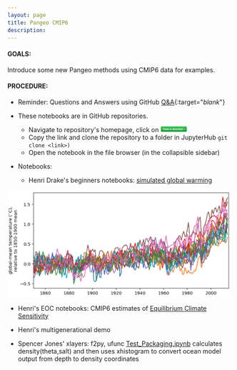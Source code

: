 ```yaml
---
layout: page
title: Pangeo CMIP6
description: 
---
```


#### GOALS: 
Introduce some new Pangeo methods using CMIP6 data for examples.

#### PROCEDURE:
- Reminder: Questions and Answers using GitHub [Q&A](/pages/issues.html){:target="_blank_"}
  
- These notebooks are in GitHub repositories. 
  - Navigate to repository's homepage, click on <img src="/assets/clone.png" width="60">
  - Copy the link and clone the repository to a folder in JupyterHub 
    ```git clone <link>)```
  - Open the notebook in the file browser (in the collapsible sidebar)

- Notebooks:
   - Henri Drake's beginners notebooks: [simulated global warming](https://github.com/hdrake/cmip6-temperature-demo/blob/master/notebooks/00_calculate_simulated_global_warming.ipynb)
<p align="left"><img src="/assets/hdrake.png" width="500"></p>

   - Henri's EOC notebooks: CMIP6 estimates of [Equilibrium Climate Sensitivity](https://github.com/hdrake/cmip6-temperature-demo/blob/master/notebooks/00_calculate_simulated_global_warming.ipynb)

   - Henri's multigenerational demo [](https://github.com/hdrake/cmip6hack-multigen/blob/master/notebooks/1_multigenerational_skill_seasonal.ipynb)

   - Spencer Jones' xlayers: f2py, ufunc [Test_Packaging.ipynb](https://github.com/cspencerjones/xlayers/blob/master/notebooks/Test_Packaging.ipynb)
calculates density(theta,salt) and then uses xhistogram to convert ocean model output from depth to density coordinates
